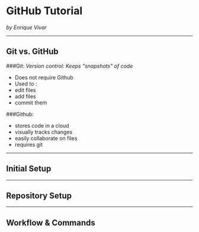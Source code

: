 # GitHub Tutorial

_by Enrique Vivar_

---
## Git vs. GitHub
###Git: _Version control: Keeps "snapshots" of code_
* Does not require Github
* Used to :  
 * edit files
 * add files
 * commit them  

###Github:
* stores code in a cloud
* visually tracks changes
* easily collaborate on files
* requires git


---
## Initial Setup



---
## Repository Setup



---
## Workflow & Commands